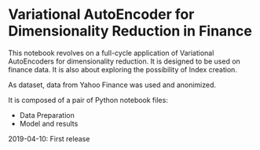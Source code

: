 # Variational AutoEncoder for Dimensionality Reduction in Finance
This notebook revolves on a full-cycle application of Variational AutoEncoders for dimensionality reduction.
It is designed to be used on finance data. 
It is also about exploring the possibility of Index creation.

As dataset, data from Yahoo Finance was used and anonimized.

It is composed of a pair of Python notebook files:
- Data Preparation
- Model and results

2019-04-10: First release
